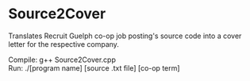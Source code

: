 # Source2Cover
Translates Recruit Guelph co-op job posting's source code into a cover letter for the respective company.

Compile: g++ Source2Cover.cpp  
Run:     ./[program name] [source .txt file] [co-op term]
